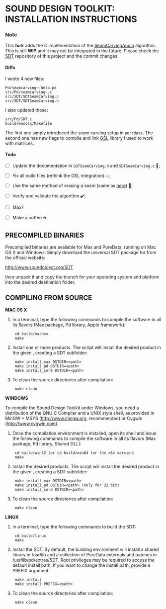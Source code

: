 SOUND DESIGN TOOLKIT: INSTALLATION INSTRUCTIONS
===============================================

### Note

This **fork** adds the C implementation of the [SeamCarvingAudio](https://github.com/GiovanniCapizzi/SeamCarvingAudio) algorithm. This is still **WIP** and it may not be integrated in the future. Please check the [SDT](https://github.com/SkAT-VG/SDT) repository of this project and the commit changes.

#### Diffs

I wrote 4 new files:

```
Pd/seamcarving~-help.pd
src/Pd/seamcarving~.c
src/SDT/SDTSeamCarving.c
src/SDT/SDTSeamCarving.h
```

I also updated these:

```
src/Pd/SDT.c
build/macosx/Makefile
```

The first one simply introduced the seam carving setup in `purrdata`. The second one has new flags to compile and link [GSL](https://www.gnu.org/software/gsl/) library I used to work with matrices.

#### Todo

- [ ] Update the documentation in `SDTSeamCarving.h` and `SDTSeamCarving.c` 📝;
- [ ] Fix all build files (rethink the GSL integration)  💥;
- [ ] Use the same method of erasing a seam (same as [here](https://github.com/GiovanniCapizzi/SeamCarvingAudio/blob/master/fixed_frequencies.py)) 🔨;
- [ ] Verify and validate the algorithm ✔️; 
- [ ] Max?
- [ ] Make a coffee ☕.



PRECOMPILED BINARIES
--------------------

Precompiled binaries are available for Max and PureData, running on Mac OS X and Windows.
Simply download the universal SDT package for from the official website:

http://www.soundobject.org/SDT

then unpack it and copy the branch for your operating system and platform into the desired
destination folder.

COMPILING FROM SOURCE
---------------------

**MAC OS X**

1. In a terminal, type the following commands to compile the software in all its flavors
(Max package, Pd library, Apple framework):

        cd build/macosx
        make

2. Install one or more products. The script will install the desired product in the given
<path>, creating a SDT subfolder:

        make install_max DSTDIR=<path>
        make install_pd DSTDIR=<path>
        make install_core DSTDIR=<path>

3. To clean the source directories after compilation:

        make clean
	

**WINDOWS**

To compile the Sound Design Toolkit under Windows, you need a distribution of the
GNU C Compiler and a UNIX style shell, as provided in MinGW + MSYS 
(http://www.mingw.org, recommended) or Cygwin (http://www.cygwin.com).

1. Once the compilation environment is installed, open its shell and issue the following
commands to compile the software in all its flavors (Max package, Pd library, Shared DLL):

        cd build/win32 (or cd build/win64 for the x64 version)
        make

2. Install the desired products. The script will install the desired product in the given
<path>, creating a SDT subfolder:

        make install_max DSTDIR=<path>
        make install_pd DSTDIR=<path> (only for 32 bit)
        make install_core DSTDIR=<path>

3. To clean the source directories after compilation:

        make clean
	

**LINUX**

1. In a terminal, type the following commands to build the SDT:

        cd build/linux
        make
    
2. Install the SDT. By default, the building environment will install a shared library in
/usr/lib and a collection of PureData externals and patches in /usr/lib/pd/extras/SDT.
Root privileges may be required to access the default install path. If you want to change
the install path, provide a PREFIX argument:
        
        make install
        make install PREFIX=<path>
	
3. To clean the source directories after compilation:

        make clean
